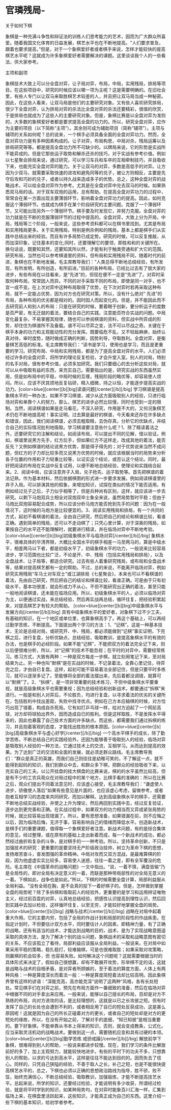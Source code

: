 # 官璘残局-

关于如何下棋

象棋是一种充满斗争性和辩证法的训练人们思考能力的艺术，因而为广大群众所喜爱。随着我国文化体育的日益发展，棋艺水平也在不断地提高。“人们要求普及，跟着也要求提高，”但是，对于一个象棋爱好者或者棋手来说，怎样才能较快的提高棋艺水平呢？这就成为许多象棋爱好者需要解决的课题。这里谈谈我个人的一些看法，供大家参考。

主项和副项      

象棋技术大致上可以分全盘对弈，让子局对弈，布局，中局，实用残局，排局等项目。在这些项目中，研究的时候应该以哪一项为主呢？这是需要明确的。在旧社会里，有些人专门以让双马来取胜棋艺术较差的人，并且把让双马局当成一种秘密。因此，在这些人看来，让双马局是他们的主要研究对象。又有些人喜欢研究排局，很少下全盘对弈，认为排局对弈的杀法比全盘对弈的杀法还要精彩，很值的欣赏，于是排局也就成为了这些人的主要研究对象。但是，象棋比赛是以全盘对弈为准则的，大多数的象棋爱好者都是要求提高全盘的功力的。所以，研究全盘对弈，应作为主要的项目（以下简称“主项”）。其余则可成为辅助项目（简称“辅项”）。主项与辅项的关系如何呢？总的说来，一个棋手必须具备全面的全盘对弈功力。然而，全盘对弈功力是有多种因素构成的。让子对弈，布局构思，中局对杀，残局运筹以及排局研究等等。都是提高全盘功力所不可缺少的。以牌局来说，它的形势是实战所不能弈成的。但是它那些运子取势和解杀还杀的技巧，对于实战有参考价值。例如以七星聚会排局来说，通过研究，可以学习车兵和车卒的互相牵制技巧，并且吸收下来，也能充实全盘对弈的能力。关于让双马的对弈，多数是高低手的对弈。让方因为少双马，就需要采取快速的进攻和避免同等的兑子，被让方则相反，主要是先守后攻和巧妙的兑子，或者以持久战来造成多子的优势。总之，这种全盘对弈的战略战术，可以给全盘对弈作为参考。尤其是在全盘对弈中兑去双马的时候。如果熟悉双马局的话。对于双车双炮的运用，总有帮助。在提高全盘对弈功力的过程中，常常会在某一方面出现主要薄弱环节，影响着全盘对弈功力的提高。因此，如何克服这个薄弱环节。也就成为棋手在某个阶段研究的主要问题。克服了一个薄弱环节，又可能出现另外一个薄弱环节。棋手要及时发现它，并努力克服。全盘对弈的功力就是在不断的克服薄弱环节的过程中提高的。全盘对弈，大致上分为开局，中局，残局等三个阶段，一般来说，这些参考资料都可以在棋书里找到。尤其是布局和实用残局更多。关于实用残局，特别是例杀例和的残局，基本上都是棋手们从实践中总结出来的经验。而且有许多局势已成定势。研究的时候，可以反复推敲，从而加深印象，记住基本的变化;同时，还要理解它的要领，即胜和和的关键所在。换句话说，既要知其然，还要知其所以然，才能有利于触类旁通和扩大它的范围。研究布局，当然也可以参考棋谱里的资料，但布局和实用残局不同，随着时代的前进，象棋也在不断地发展。毛主席教导我们：“人类总得不断地总结经验，有所发现，有所发明，有所创造，有所前进。”目前的各种布局，已经比过去有了很大家的进步，有些布局在以往看来，是“先进”的，但现在便不一定是“先进”了。对弈时采取何种布局，常常因人而异。不同的对手采取不同的布局，即使是同一对手，也不宜一成不变。在上次对弈中这种布局取得了优势，在下次对弈时若再采取这种布局，就不一定能占优势，因为对方也在研究对策。所以，没有什么绝对“ 先进”的布局，各种布局的优劣都是相对的。因时因人而起变化的。但是，并不能因此而不去研究前人和别人的布局：只是在研究的时候，要着眼于创新，要分析运子的度数是否严密，有无迁就的着法，要结合自己的实践，注意能否符合实战的问题。中局变化最复杂，不易掌握其规律，随也可以参阅棋谱的资料，但实战中所弈成的形势，却住住为棋谱所不及备载。谱不可以尽弈之变，法不可以尽战之奇。关键在于棋手本身的功力和主观能动性的充分发挥。既要临危不乱，又不轻敌麻痹，始终认真对待，审时度势，随时做成正确的判断，因势利导，夺取胜利。全盘对弈，是衡量棋艺高低的标准。毛主席教导我们：“读书是学习，使用也是学习，而且是更重要的学习。研究布局、中局和实用残局，都是为了提高全盘对弈的水平。人们必须经过许多的全盘对弈，将所学的理论反复检验，才会升堂入室。别人的对局，特别的名手对局，很有参考价值，必须多加研究。我们只要细心的去分析这些对局，就可以从中吸取有益的东西，来充实自己。需要指出的是，研究实战的东西虽然实用，但是如布局中的平稳，中局时候的互缠，残局阶段的略优等，却容易使人烦闷。所以，应该不厌其烦地反复钻研，精入细微，持之以恒，才能逐步提高实战的功力。[color=blue][center][b][big]读谱问题[/center][/b][/big]      学习棋谱是提高象棋水平的一种办法，如果不学习棋谱，减少从这方面吸取别人的经验，只进行临场对弈和单靠个人的努力，那么，棋艺的进步必然比较慢，同时也受到一定的限制。当然，阅读棋谱如果是走马看花，不深入研究，作用是不大的，又何况象棋艺术仍在不断地提高呢！事实证明，过去算是最好的棋谱，今天看来还存在许多缺点和错误，因此，我们阅读棋谱，必须去粗取精，去伪存真，分析它的优缺点，并结合自己的实际情况批判地吸取。学习棋谱要注意些什么呢？1、除了精读着法之外，还要研究它的注解和结论。如阅读布局，可以提出不同的见解，借以验证。例如，棋谱里说黑方先手，红方后手，但如果红方不这样走，改成其他的着法，能否反先？又例如棋谱的结论说黑方优势，那是得子得先的；对于优势说来当然不成问题，但红方的子力却比较多而又说黑方优势的时候，就应该根据当时的局势来分析各子位置的作用和子力轻重比较等，以证实这个结论，或否认这个结论。同时，最好把阅读的布局在实战中反复试用，以便不断地总结经验，使理论和实践结合起来。2、阅读中局，应该注意弃子入局，兑子抢先、运子取势等。首先把棋谱的着法记熟，作为基本材料，然后依据棋图的形式进一步要求发展。例如阅读棋谱里的弃子入局。可以排演其他的假象，来增加知识，试探在类似的情况下能否适用。有例如经过兑子之后，子力似乎相等了，但是兵种尚有区别，这样，就应该进一步去研究。以剩下马炮双兵士相全对双炮双卒士象全来说，虽然局势暂时平稳；但由于马炮比双炮容易配合成势，所以应该分析马炮方能否抢到先手的问题：因为在一般情况下，这时候的马炮方是比较便宜的。3、阅读实用残局和排局，有一个共同的方式，起初不看棋谱的着法，全由自己研究，然后把自己的结论和棋谱比较，看谁正确。遇到简单的残局，还可以不走动棋了；只凭心里计算，对于深奥的残局，如果按自己的水平还不能理解时，就要进行精读，并在临场对弈中不断地考验。[color=blue][center][b][big]初级象棋水平与临场对弈[/center][/b][/big]      象棋水平，很难具体的华清界限，大概比全国水平的棋手相差一马至两马的，算是中级水平，相差两马以下者，都是初级水平了，初级象棋水平的功力，一般说来比较容易进步，学习范围也比较广泛，不论是开、中、残局（包括实用残局和排局），以及全盘战术、让子局等，都适合研究。过去有些人着重研究残局，或布局和全盘战术等，结果对提高棋艺都有一定的帮助。不过，总的来说，不能离开临场对弈，例如研究实用残局“车马士对车双士”或江湖排局《七星聚会》，本来也可以不看棋谱的着法，先由自己研究，然后把自己的结论和棋谱比较，看谁正确。可是由于只有初级水平，基本功很差，就会形成力不从心，不但不能研究出正确的着法，甚至只能一般地阅读棋谱，还未能在临场应用。所以，初级象棋水平的人，必须以临场对弈为主，以便通过实战，来总结经验，然后再实战再总结，循环往复，把经验积累起来，对提高棋艺才有较大的帮助。 [color=blue][center][b][big]中级象棋水平与发展方向[/center][/b][/big]      具有中级象棋水平的爱好者，对象棋下过不少工夫，有基础的知识，在一个地区或单位里，也算象棋高手了。再这个基础上，可以再经过勤学苦练，不断提高。下面提出两个学习的方法：1、“记棋”。这是一种基本技术，无论是总结对局，或研究开、中、残局，都必须能做到“记棋”事实证明，下完棋之后，进行复盘，分析优缺点，总结经验，吸取教训，是提高象棋水平的有效的办法，也是棋手的必经阶段。如果不能“记棋”，不能把双方的着法完全记下来，则以后便很难分析，所以，对“记棋”的技术不能忽视；在平时的对弈中，需要经常练习。练习方式，大致有两种：一种是双方每走一步棋，就立刻用笔记下来，至对局结束为止。另一种也叫“默棋”是在实战的时候，不记录着法，全靠心里记住，待弈完之后，才由自已复盘。这样，起初可能不容易着法全部记住，但是只要平时多练习，就可以逐渐多记了。至能够将全部的着法摆出来，先后着都没调错，就算可以“默棋”了。2、“拆棋”，是一项非常重要的技术练习，不但中级象棋水平要重视，就是高级象棋水平也需要重视；因为总结经验和创新战术，都要通过“拆棋”来进行。一般是和别人对弈后，不论胜负，均进行复盘，以寻求着法的优劣的关键所在，包括胜利中找出差距，失败中找寻优点。例如在己方本应输棋的时候，对方恰巧出现了错着，构成自杀死局。它有如打乒乓球一样，给对方迫起了一个网前高球，对方却将球拍出界外，因而造成自已的胜利。但是这样取胜，不是发挥水平得来的，因此也暴露了自己技术方面的许多缺点。而这些，都需要我们通过拆棋的练习，并且抱着客观的态度，才能找出胜败的根本原因。[color=blue][center][b][big]高级象棋水平与虚心好学[/center][/b][/big]      一个高水平棋手的成长，除了勤学苦练，不断总结自己的实践经验外，还因为能够善于吸取别人的经验，临场对弈是吸取别人经验的一种方法，它通过技术上的交流，互相学习。从而达到提高的效果。为了达到广泛的交流和全面的发展，就必须走群众路线。毛主席教导我们：“群众是真正的英雄，而我们自己则往往是幼稚可笑的，不了解这一点，就不能得到起码的知识，我们到群众中去，和群众多下棋，把群众的经验吸收下来，以充实自己的工夫。以公开挂盘的挂大棋盘的比赛来说，棋的的水平虽然比较高，但是有不少的工农兵观众在对局过程中的某个地方，比棋手看的准确的：所以在比赛之后，观众们提出不同着法意见时，应该虚心接受，毛主席教导我们：“谦虚使人进步，骄傲使人落后”如果有些意见是片面的，也应该虚心考虑，留做参考，或者抱者互相学习的态度来共同研究，而加以解释。达到高级象棋水平的棋手，还需要不断地总结实战经验，并使之上升为理论，然后再回到实践中去，经过反复验证，逐步达到更完善和正确。在实战过程中，如果双方的功力相当而又弈成紧张局势的时候，就比较容易出现错漏了。所以，要有思想准备，如果错漏在前，则不应悔之以后，因为临场后悔，无济于事，容易影响自己的情绪而降低水平。创造新战术，是棋手们的重要课题，值得每一个象棋爱好者注意。新战术问题，有的是综合集体的意见，经过整理，或在原有的基础上走出新着而成，每一个新战术的成功，都必然经过曲折和复杂的斗争，是对棋手的一一种考验。所以，坚持革命创新，不只是加强技术的研究：更重要的是要坚持无产阶级政治挂帅，树立为革命下棋的思想，发扬艰苦奋斗，奋发图强的革命精神。中局对攻而又双方混战，是最难算棋的阶段，因为他虚虚实实比较多，容易使人迷惑，往往一着之差，即有全军覆没的危险。毛主席在《中国革命的战略问题》一文中指出。“说，一着不慎，满盘皆输“乃是全局性的，即对全局有决定意义的一着，而联是那种带局部性的对全局无意义的一着。下棋如此，战争也是如此。”所以，下棋的时候需要全盘计算，局部利益服从全局利益。“没有全局在胸，是不会真的投下一着好棋子的。但是，怎样做到掌握全盘的局势呢？除了多拆棋和吸取前人的经验外，更重要的是学习和运用辨证唯物主义，经过前百盘的对弈，认真地总结经验，把感性认识提高到理性认识，然后回到实践中去加以检验，这样循环住复，以至无穷，才能较好地掌握全盘的局势。[color=blue][center][b][big] 战略与战术[/center][/b][/big]      战略在对局中起着重大作用。它的主要内穷，包括了全局的作战计划和局部的阶段性的作战疾患。在指定计划时，不但要估计双方水平，同时要估计人的因素，即精神力量，有了正确的战略，还有有适当的战术，才能达到战略的目的，战术，是为了实现战略意图遥采取的具体方法，是为了解决个别的战斗问题，象棋战术的采取和战略意图有密切的关系，不应该孤立了看待，局部利益应该服从全局利益。一般说来。在对局中如果采用平稳的策略，稳扎稳打，较难输棋，可是也很难取胜；如果采取对攻策略，则赢棋的机会较多，但 也容易失败。如何解决这个问题呢？这就需要根据当时的具体形式来决定了，假如自己很想赢，却有不敢展开攻势，形举棋不定的话，这就是战略与战术的自相矛盾，是对弈者所顾嫉的，至于着法的算度方面，人体上有两种风格：一种是算度深长而着法一般：一种是算度简短着法却比较高明。因此象棋界曾有这样的谚语：”深能克高，高亦能克深“说明了这两种“风格，各有长处短处。常见棋手们在对弈之前，预先在布局方面作一番细致的准备，然后在临场对弈中根据不同的对手拿出来应用。一般来说，能够以自己擅长的布局，百却是对方不熟练的布局，向对方进攻的话，是比较理想的，这就是以已之长攻彼之短。但有时发挥了自己的长处也会遭到不利的，或者相反用了自已的短处反获成功，这是甚么原因呢！这就是因为自己的所长正碰着对方的更长，或者自己的短处却是对方的更短处的缘故，所以，在没有开始之前，了解对手的底细，“知已知彼”是相当重要的。要下好象棋，不能单靠从书本上得来的知识，否则，就会变成教条，公式化。应当采取灵活机动的战略战术。要做到这一点，需要随机应变和具有过硬的本领。[color=blue][center][b][big]勤学苦练  戒骄戒躁[/center][/b][/big]      解放前学下象棋，很难得到别人的帮助，一般说来都进步较慢。现在，我们学习的条件比解放前好的多了，加上主观努力，就能较快地进步。有些的平时下的功夫不多，只想靠别人的帮助，以求的亏达到高水平，这样是往往不能达到目的的。因而失去了信心。同样的，只凭自己狭隘的经验，不善于取人之长，补己之短，也是不能很快提高棋艺水平的，总之，下棋也必须以正确的思想政治路线为指导，胜不骄，败不馁，始终充满信心，不断总结经验，吸取教训，加强锻炼，才能不断提高技艺水平。总起来说，所学的知识，还要经过检验，才能说明有多少收获，所谓经过检验，就是将平时学到的知识，如某种局势均，在对弈时能象百川汇海一样，汇集到临场上来，在棋盘里活跃起来，这些知识，才能真正成为自己的东西。这里介绍一些下棋的基本知识，给初学者参考。